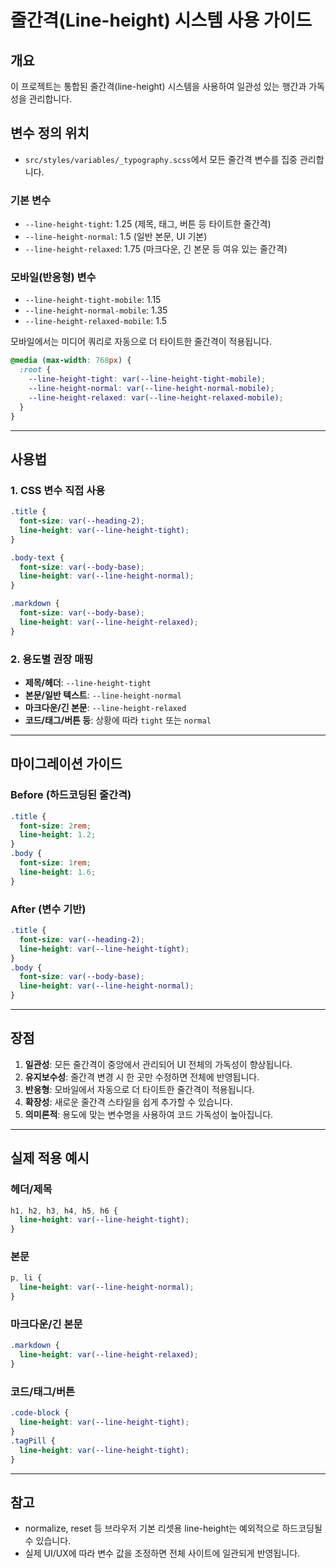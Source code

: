 # 줄간격(Line-height) 시스템 사용 가이드

## 개요

이 프로젝트는 통합된 줄간격(line-height) 시스템을 사용하여 일관성 있는 행간과 가독성을 관리합니다.

## 변수 정의 위치

- `src/styles/variables/_typography.scss`에서 모든 줄간격 변수를 집중 관리합니다.

### 기본 변수
- `--line-height-tight`: 1.25 (제목, 태그, 버튼 등 타이트한 줄간격)
- `--line-height-normal`: 1.5 (일반 본문, UI 기본)
- `--line-height-relaxed`: 1.75 (마크다운, 긴 본문 등 여유 있는 줄간격)

### 모바일(반응형) 변수
- `--line-height-tight-mobile`: 1.15
- `--line-height-normal-mobile`: 1.35
- `--line-height-relaxed-mobile`: 1.5

모바일에서는 미디어 쿼리로 자동으로 더 타이트한 줄간격이 적용됩니다.

```scss
@media (max-width: 768px) {
  :root {
    --line-height-tight: var(--line-height-tight-mobile);
    --line-height-normal: var(--line-height-normal-mobile);
    --line-height-relaxed: var(--line-height-relaxed-mobile);
  }
}
```

---

## 사용법

### 1. CSS 변수 직접 사용
```scss
.title {
  font-size: var(--heading-2);
  line-height: var(--line-height-tight);
}

.body-text {
  font-size: var(--body-base);
  line-height: var(--line-height-normal);
}

.markdown {
  font-size: var(--body-base);
  line-height: var(--line-height-relaxed);
}
```

### 2. 용도별 권장 매핑
- **제목/헤더**: `--line-height-tight`
- **본문/일반 텍스트**: `--line-height-normal`
- **마크다운/긴 본문**: `--line-height-relaxed`
- **코드/태그/버튼 등**: 상황에 따라 `tight` 또는 `normal`

---

## 마이그레이션 가이드

### Before (하드코딩된 줄간격)
```scss
.title {
  font-size: 2rem;
  line-height: 1.2;
}
.body {
  font-size: 1rem;
  line-height: 1.6;
}
```

### After (변수 기반)
```scss
.title {
  font-size: var(--heading-2);
  line-height: var(--line-height-tight);
}
.body {
  font-size: var(--body-base);
  line-height: var(--line-height-normal);
}
```

---

## 장점

1. **일관성**: 모든 줄간격이 중앙에서 관리되어 UI 전체의 가독성이 향상됩니다.
2. **유지보수성**: 줄간격 변경 시 한 곳만 수정하면 전체에 반영됩니다.
3. **반응형**: 모바일에서 자동으로 더 타이트한 줄간격이 적용됩니다.
4. **확장성**: 새로운 줄간격 스타일을 쉽게 추가할 수 있습니다.
5. **의미론적**: 용도에 맞는 변수명을 사용하여 코드 가독성이 높아집니다.

---

## 실제 적용 예시

### 헤더/제목
```scss
h1, h2, h3, h4, h5, h6 {
  line-height: var(--line-height-tight);
}
```

### 본문
```scss
p, li {
  line-height: var(--line-height-normal);
}
```

### 마크다운/긴 본문
```scss
.markdown {
  line-height: var(--line-height-relaxed);
}
```

### 코드/태그/버튼
```scss
.code-block {
  line-height: var(--line-height-tight);
}
.tagPill {
  line-height: var(--line-height-tight);
}
```

---

## 참고
- normalize, reset 등 브라우저 기본 리셋용 line-height는 예외적으로 하드코딩될 수 있습니다.
- 실제 UI/UX에 따라 변수 값을 조정하면 전체 사이트에 일관되게 반영됩니다. 